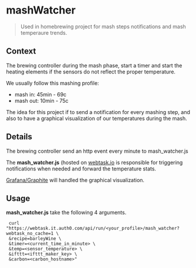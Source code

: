 # mashWatcher

> Used in homebrewing project for mash steps notifications and mash temperaure trends.

## Context
The brewing controller during the mash phase, start a timer and start the heating elements if the sensors do not reflect the proper temperature.

We usually follow this mashing profile:
 - mash in:  45min - 69c
 - mash out: 10min - 75c

The idea for this project if to send a notification for every mashing step, and also to have a graphical visualization of our temperatures during the mash.

## Details

The brewing controller send an http event every minute to mash_watcher.js

The **mash_watcher.js** (hosted on [webtask.io](https://webtask.io) is responsible for triggering notifications when needed and forward the temperature stats.

[Grafana/Graphite](https://hub.docker.com/r/choopooly/grafana-graphite/) will handled the graphical visualization.

## Usage

**mash_watcher.js** take the following 4 arguments.


```
 curl "https://webtask.it.auth0.com/api/run/<your_profile>/mash_watcher?webtask_no_cache=1 \
 &recipe=barleyWine \
 &timer=<current_time_in_minute> \
 &temp=<sensor_temperature> \
 &ifttt=<ifttt_maker_key> \
 &carbon=<carbon_hostname>"
 ```
